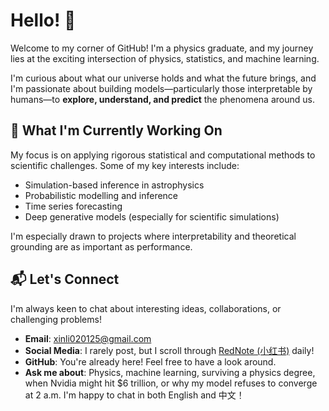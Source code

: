 # Hello! 👋

Welcome to my corner of GitHub! I'm a physics graduate, and my journey lies at the exciting intersection of physics, statistics, and machine learning.

I'm curious about what our universe holds and what the future brings, and I'm passionate about building models—particularly those interpretable by humans—to **explore, understand, and predict** the phenomena around us.

## 🚀 What I'm Currently Working On

My focus is on applying rigorous statistical and computational methods to scientific challenges. Some of my key interests include:

- Simulation-based inference in astrophysics
- Probabilistic modelling and inference
- Time series forecasting
- Deep generative models (especially for scientific simulations)

I'm especially drawn to projects where interpretability and theoretical grounding are as important as performance.

## 📬 Let's Connect

I'm always keen to chat about interesting ideas, collaborations, or challenging problems!

- **Email**: [xinli020125@gmail.com](mailto:xinli020125@gmail.com)
- **Social Media**: I rarely post, but I scroll through [RedNote (小红书)](https://www.xiaohongshu.com/user/profile/5cc47bed000000001102a0a2) daily!
- **GitHub**: You're already here! Feel free to have a look around.
- **Ask me about**: Physics, machine learning, surviving a physics degree, when Nvidia might hit $6 trillion, or why my model refuses to converge at 2 a.m. I'm happy to chat in both English and 中文！

